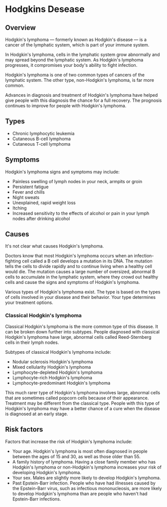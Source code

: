 # Hodgkins Desease

## Overview

Hodgkin's lymphoma — formerly known as Hodgkin's disease — is a cancer of the lymphatic system, which is part of your immune system.

In Hodgkin's lymphoma, cells in the lymphatic system grow abnormally and may spread beyond the lymphatic system. As Hodgkin's lymphoma progresses, it compromises your body's ability to fight infection.

Hodgkin's lymphoma is one of two common types of cancers of the lymphatic system. The other type, non-Hodgkin's lymphoma, is far more common.

Advances in diagnosis and treatment of Hodgkin's lymphoma have helped give people with this diagnosis the chance for a full recovery. The prognosis continues to improve for people with Hodgkin's lymphoma.

## Types

+ Chronic lymphocytic leukemia
+ Cutaneous B-cell lymphoma
+ Cutaneous T-cell lymphoma

## Symptoms

Hodgkin's lymphoma signs and symptoms may include:

+ Painless swelling of lymph nodes in your neck, armpits or groin
+ Persistent fatigue
+ Fever and chills
+ Night sweats
+ Unexplained, rapid weight loss
+ Itching
+ Increased sensitivity to the effects of alcohol or pain in your lymph nodes after drinking alcohol

## Causes

It's not clear what causes Hodgkin's lymphoma.

Doctors know that most Hodgkin's lymphoma occurs when an infection-fighting cell called a B cell develops a mutation in its DNA. The mutation tells the cells to divide rapidly and to continue living when a healthy cell would die. The mutation causes a large number of oversized, abnormal B cells to accumulate in the lymphatic system, where they crowd out healthy cells and cause the signs and symptoms of Hodgkin's lymphoma.

Various types of Hodgkin's lymphoma exist. The type is based on the types of cells involved in your disease and their behavior. Your type determines your treatment options.

### Classical Hodgkin's lymphoma

Classical Hodgkin's lymphoma is the more common type of this disease. It can be broken down further into subtypes. People diagnosed with classical Hodgkin's lymphoma have large, abnormal cells called Reed-Sternberg cells in their lymph nodes.

Subtypes of classical Hodgkin's lymphoma include:

+ Nodular sclerosis Hodgkin's lymphoma
+ Mixed cellularity Hodgkin's lymphoma
+ Lymphocyte-depleted Hodgkin's lymphoma
+ Lymphocyte-rich Hodgkin's lymphoma
+ Lymphocyte-predominant Hodgkin's lymphoma

This much rarer type of Hodgkin's lymphoma involves large, abnormal cells that are sometimes called popcorn cells because of their appearance. Treatment may be different from the classical type. People with this type of Hodgkin's lymphoma may have a better chance of a cure when the disease is diagnosed at an early stage.

## Risk factors

Factors that increase the risk of Hodgkin's lymphoma include:

+ Your age. Hodgkin's lymphoma is most often diagnosed in people between the ages of 15 and 30, as well as those older than 55.
+ A family history of lymphoma. Having a close family member who has Hodgkin's lymphoma or non-Hodgkin's lymphoma increases your risk of developing Hodgkin's lymphoma.
+ Your sex. Males are slightly more likely to develop Hodgkin's lymphoma.
+ Past Epstein-Barr infection. People who have had illnesses caused by the Epstein-Barr virus, such as infectious mononucleosis, are more likely to develop Hodgkin's lymphoma than are people who haven't had Epstein-Barr infections.

